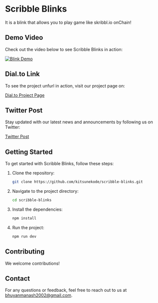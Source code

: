 # Scribble Blinks
It is a blink that allows you to play game like skribbl.io onChain!

## Demo Video

Check out the video below to see Scribble Blinks in action:

[![Blink Demo](/image.png)](
https://github.com/user-attachments/assets/fa559b0c-a44b-47b8-9e36-0c9291df1f20)



## Dial.to Link

To see the project unfurl in action, visit our project page on:

[Dial.to Project Page](https://dial.to/?action=solana-action%3Ahttps%3A%2F%2Fskribbl-game-blink.vercel.app%2Fapi%2Factions%2Fcreate-game&cluster=devnet)

## Twitter Post

Stay updated with our latest news and announcements by following us on Twitter:

[Twitter Post](https://x.com/KitsuneKode/status/1854223067909677400)

## Getting Started

To get started with Scribble Blinks, follow these steps:

1. Clone the repository:
    ```sh
    git clone https://github.com/kitsunekode/scribble-blinks.git
    ```
2. Navigate to the project directory:
    ```sh
    cd scribble-blinks
    ```
3. Install the dependencies:
    ```sh
    npm install
    ```
4. Run the project:
    ```sh
    npm run dev
    ```

## Contributing

We welcome contributions! 

## Contact

For any questions or feedback, feel free to reach out to us at [bhuyanmanash2002@gmail.com](mailto:bhuyanmanash2002@gmail.com).
